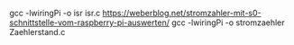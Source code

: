 gcc -lwiringPi -o isr isr.c
https://weberblog.net/stromzahler-mit-s0-schnittstelle-vom-raspberry-pi-auswerten/
gcc -lwiringPi -o stromzaehler Zaehlerstand.c
